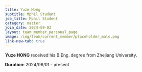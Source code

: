 ```yaml
---
title: Yuze Hong
subtitle: Mphil Student
job_title: Mphil Student
category: master
join_date: 2024-09-03
layout: team_member_personal_page
image: /img/team/current_member/placeholder_male.png
link-new-tab: true
---
```


**Yuze HONG** received his B.Eng. degree from Zhejiang University.

**Duration:** 2024/09/01 - present